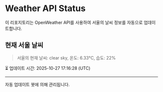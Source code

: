 
# Weather API Status

이 리포지토리는 OpenWeather API를 사용하여 서울의 날씨 정보를 자동으로 업데이트합니다.

## 현재 서울 날씨
> 서울의 현재 날씨: clear sky, 온도: 6.33°C, 습도: 22%

⏳ 업데이트 시간: 2025-10-27 17:16:28 (UTC)

---
자동 업데이트 봇에 의해 관리됩니다.
